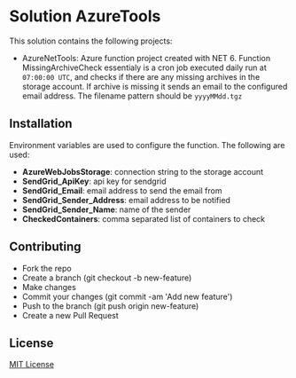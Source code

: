 # Solution AzureTools

This solution contains the following projects:

- AzureNetTools: Azure function project created with NET 6.
Function MissingArchiveCheck essentialy is a cron job executed daily run at `07:00:00 UTC`, and checks if there are any missing archives in the storage account.
If archive is missing it sends an email to the configured email address. The filename pattern should be `yyyyMMdd.tgz`

## Installation
Environment variables are used to configure the function. The following are used:
- **AzureWebJobsStorage**: connection string to the storage account
- **SendGrid_ApiKey**: api key for sendgrid
- **SendGrid_Email**: email address to send the email from
- **SendGrid_Sender_Address**: email address to be notified
- **SendGrid_Sender_Name**: name of the sender
- **CheckedContainers**: comma separated list of containers to check

## Contributing

- Fork the repo
- Create a branch (git checkout -b new-feature)
- Make changes
- Commit your changes (git commit -am 'Add new feature')
- Push to the branch (git push origin new-feature)
- Create a new Pull Request

## License

[MIT License](https://opensource.org/licenses/MIT)

